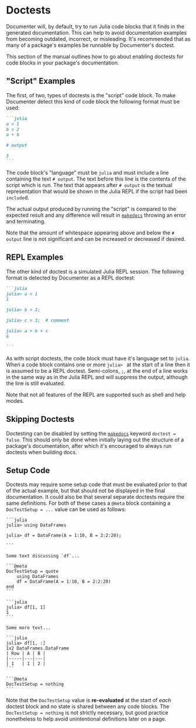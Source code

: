 # Doctests

Documenter will, by default, try to run Julia code blocks that it finds in the generated
documentation. This can help to avoid documentation examples from becoming outdated,
incorrect, or misleading. It's recommended that as many of a package's examples be runnable
by Documenter's doctest.

This section of the manual outlines how to go about enabling doctests for code blocks in
your package's documentation.

## "Script" Examples

The first, of two, types of doctests is the "script" code block. To make Documenter detect
this kind of code block the following format must be used:

````markdown
```julia
a = 1
b = 2
a + b

# output

3
```
````

The code block's "language" must be `julia` and must include a line containing the text `#
output`. The text before this line is the contents of the script which is run. The text that
appears after `# output` is the textual representation that would be shown in the Julia REPL
if the script had been `include`d.

The actual output produced by running the "script" is compared to the expected result and
any difference will result in [`makedocs`](@ref) throwing an error and terminating.

Note that the amount of whitespace appearing above and below the `# output` line is not
significant and can be increased or decreased if desired.

## REPL Examples

The other kind of doctest is a simulated Julia REPL session. The following format is
detected by Documenter as a REPL doctest:

````markdown
```julia
julia> a = 1
1

julia> b = 2;

julia> c = 3;  # comment

julia> a + b + c
6

```
````

As with script doctests, the code block must have it's language set to `julia`. When a code
block contains one or more `julia> ` at the start of a line then it is assumed to be a REPL
doctest. Semi-colons, `;`, at the end of a line works in the same way as in the Julia REPL
and will suppress the output, although the line is still evaluated.

Note that not all features of the REPL are supported such as shell and help modes.

## Skipping Doctests

Doctesting can be disabled by setting the [`makedocs`](@ref) keyword `doctest = false`.
This should only be done when initially laying out the structure of a package's
documentation, after which it's encouraged to always run doctests when building docs.

## Setup Code

Doctests may require some setup code that must be evaluated prior to that of the actual
example, but that should not be displayed in the final documentation. It could also be that
several separate doctests require the same definitions. For both of these cases a `@meta`
block containing a `DocTestSetup = ...` value can be used as follows:

    ```julia
    julia> using DataFrames

    julia> df = DataFrame(A = 1:10, B = 2:2:20);

    ```

    Some text discussing `df`...

    ```@meta
    DocTestSetup = quote
        using DataFrames
        df = DataFrame(A = 1:10, B = 2:2:20)
    end
    ```

    ```julia
    julia> df[1, 1]
    1
    ```

    Some more text...

    ```julia
    julia> df[1, :]
    1x2 DataFrames.DataFrame
    | Row | A | B |
    |-----|---|---|
    | 1   | 1 | 2 |
    ```

    ```@meta
    DocTestSetup = nothing
    ```

Note that the `DocTestSetup` value is **re-evaluated** at the start of *each* doctest block
and no state is shared between any code blocks. The `DocTestSetup = nothing` is not strictly
necessary, but good practice nonetheless to help avoid unintentional definitions later on a
page.
